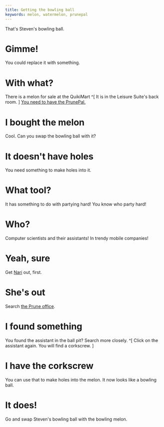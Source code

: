 ```yaml
---
title: Getting the bowling ball
keywords: melon, watermelon, prunepal
---
```


That's Steven's bowling ball.

# Gimme!
You could replace it with something.

# With what?
There is a melon for sale at the QuikiMart ^[ It is in the Leisure Suite's back room. ] [You need to have the PrunePal.](/030-prune/050-apply.md)

# I bought the melon
Cool. Can you swap the bowling ball with it?

# It doesn't have holes
You need something to make holes into it.

# What tool?
It has something to do with partying hard! You know who party hard!

# Who?
Computer scientists and their assistants! In trendy mobile companies!

# Yeah, sure
Get [Nari](/140-nari/index.md) out, first.

# She's out
Search [the Prune office](/030-prune/060-office/index.md).

# I found something
You found the assistant in the ball pit? Search more closely. ^[ Click on the assistant again. You will find a corkscrew. ]

# I have the corkscrew
You can use that to make holes into the melon. It now looks like a bowling ball.

# It does!
Go and swap Steven's bowling ball with the bowling melon.
